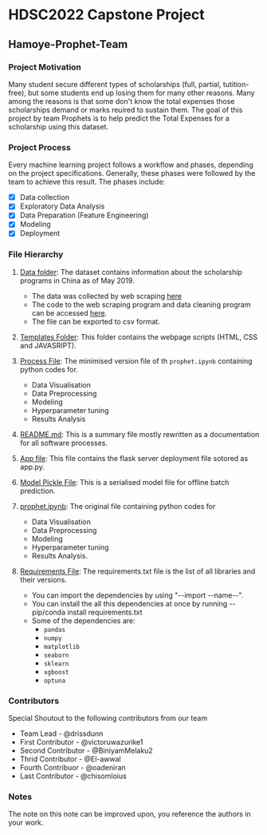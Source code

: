 # HDSC2022 Capstone Project
## Hamoye-Prophet-Team

### Project Motivation
Many student secure different types of scholarships (full, partial, tutition-free), but some students end up losing them for many other reasons. 
Many among the reasons is that some don't know the total expenses those scholarships demand or marks reuired to sustain them. 
The goal of this project by team Prophets is to help predict the Total Expenses for a scholarship using this dataset.

### Project Process
Every machine learning project follows a workflow and phases, depending on the project specifications. Generally, these phases were followed by the 
team to achieve this result. The phases include:
- [x] Data collection
- [x] Exploratory Data Analysis
- [x] Data Preparation (Feature Engineering)
- [x] Modeling
- [x] Deployment

### File Hierarchy
1. [Data folder](https://github.com/drissdunn/Hamoye-Prophet-Team/tree/main/data):
The dataset contains information about the scholarship programs in China as of May 2019.
   - The data was collected by web scraping [here](https://www.cucas.edu.cn/china_scholarships/)
   - The code to the web scraping program and data cleaning program can be accessed [here](https://github.com/mcmuralishclint/CUCAS).
   - The file can be exported to csv format.

2. [Templates Folder](https://github.com/drissdunn/Hamoye-Prophet-Team/tree/main/templates):
This folder contains the webpage scripts (HTML, CSS and JAVASRIPT).

3. [Process File](https://github.com/drissdunn/Hamoye-Prophet-Team/blob/main/Procfile):
The minimised version file of th `prophet.ipynb` containing python codes for.
   - Data Visualisation
   - Data Preprocessing
   - Modeling
   - Hyperparameter tuning
   - Results Analysis

4. [README.md](https://github.com/drissdunn/Hamoye-Prophet-Team/blob/main/README.md):
This is a summary file mostly rewritten as a documentation for all software processes.

5. [App file](https://github.com/drissdunn/Hamoye-Prophet-Team/blob/main/app.py):
This file contains the flask server deployment file sotored as app.py.

6. [Model Pickle File](https://github.com/drissdunn/Hamoye-Prophet-Team/blob/main/model.pkl):
This is a serialised model file for offline batch prediction.

7. [prophet.ipynb](https://github.com/drissdunn/Hamoye-Prophet-Team/blob/main/prophet.ipynb): The original file containing python codes for
   - Data Visualisation
   - Data Preprocessing
   - Modeling
   - Hyperparameter tuning
   - Results Analysis.

7. [Requirements File](https://github.com/drissdunn/Hamoye-Prophet-Team/blob/main/requirements.txt): The requirements.txt file is the list of all libraries and their versions.
    - You can import the dependencies by using "--import --name--".
    - You can install the all this dependencies at once by running --pip/conda install requirements.txt
    - Some of the dependencies are:
        - `pandas`
        - `numpy`
        - `matplotlib`
        - `seaborn`
        - `sklearn`
        - `xgboost`
        - `optuna`

### Contributors
Special Shoutout to the following contributors from our team
- Team Lead - @drissdunn
- First Contributor - @victoruwazurike1
- Second Contributor - @BiniyamMelaku2
- Thrid Contributor - @El-awwal
- Fourth Contribuor - @oadeniran
- Last Contributor - @chisomloius

### Notes 
The note on this note can be improved upon, you reference the authors in your work.
